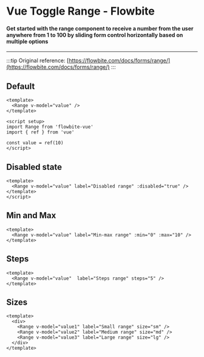 <script setup>
import DefaultRange from './range/examples/DefaultRange.vue'
import DisabledRange from './range/examples/DisabledRange.vue'
import MinMaxRange from './range/examples/MinMaxRange.vue'
import StepsRange from './range/examples/StepsRange.vue'
import SizeRange from './range/examples/SizeRange.vue'
</script>

# Vue Toggle Range - Flowbite
#### Get started with the range component to receive a number from the user anywhere from 1 to 100 by sliding form control horizontally based on multiple options

---

:::tip
Original reference: [https://flowbite.com/docs/forms/range/](https://flowbite.com/docs/forms/range/)
:::

## Default

```vue
<template>
  <Range v-model="value" />
</template>

<script setup>
import Range from 'flowbite-vue'
import { ref } from 'vue'

const value = ref(10)
</script>

```

<DefaultRange />

## Disabled state

```vue
<template>
  <Range v-model="value" label="Disabled range" :disabled="true" />
</template>
</script>
```

<DisabledRange />

## Min and Max

```vue
<template>
  <Range v-model="value" label="Min-max range" :min="0" :max="10" />
</template>
```

<MinMaxRange />

## Steps

```vue
<template>
  <Range v-model="value"  label="Steps range" steps="5" />
</template>
```

<StepsRange />

## Sizes

```vue
<template>
  <div>
    <Range v-model="value1" label="Small range" size="sm" />
    <Range v-model="value2" label="Medium range" size="md" />
    <Range v-model="value3" label="Large range" size="lg" />
  </div>
</template>
```

<SizeRange />
